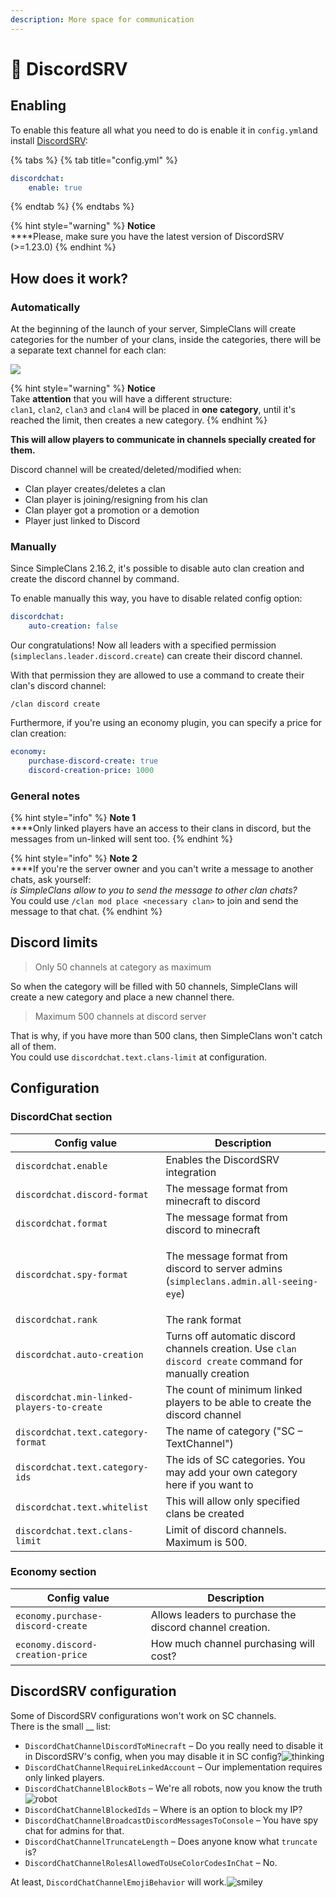 ```yaml
---
description: More space for communication
---
```


# 👾 DiscordSRV

## Enabling

To enable this feature all what you need to do is enable it in `config.yml`and install [DiscordSRV](https://www.spigotmc.org/resources/discordsrv.18494/):

{% tabs %}
{% tab title="config.yml" %}
```yaml
discordchat:
    enable: true
```
{% endtab %}
{% endtabs %}

{% hint style="warning" %}
**Notice**\
****Please, make sure you have the latest version of DiscordSRV (>=1.23.0)
{% endhint %}

## How does it work?

### Automatically

At the beginning of the launch of your server, SimpleClans will create categories for the number of your clans, inside the categories, there will be a separate text channel for each clan:

![](<../../.gitbook/assets/izobrazhenie (6).png>)

{% hint style="warning" %}
**Notice**\
Take **attention** that you will have a different structure:\
`clan1`, `clan2`, `clan3` and `clan4` will be placed in **one category**, until it's reached the limit, then creates a new category.
{% endhint %}

**This will allow players to communicate in channels specially created for them.**

Discord channel will be created/deleted/modified when:

* Clan player creates/deletes a clan
* Clan player is joining/resigning from his clan
* Clan player got a promotion or a demotion
* Player just linked to Discord

### Manually

Since SimpleClans 2.16.2, it's possible to disable auto clan creation and create the discord channel by command.&#x20;

To enable manually this way, you have to disable related config option:

```yaml
discordchat:
    auto-creation: false
```

Our congratulations! Now all leaders with a specified permission (`simpleclans.leader.discord.create`) can create their discord channel.

With that permission they are allowed to use a command to create their clan's discord channel:

```
/clan discord create
```

Furthermore, if you're using an economy plugin, you can specify a price for clan creation:

```yaml
economy:
    purchase-discord-create: true
    discord-creation-price: 1000
```

### General notes

{% hint style="info" %}
**Note 1** \
****Only linked players have an access to their clans in discord, but the messages from un-linked will sent too.
{% endhint %}

{% hint style="info" %}
**Note 2**\
****If you're the server owner and you can't write a message to another chats, ask yourself: \
_is SimpleClans allow to you to send the message to other clan chats?_ \
You could use `/clan mod place <necessary clan>` to join and send the message to that chat.
{% endhint %}

## Discord limits

> Only 50 channels at category as maximum

So when the category will be filled with 50 channels, SimpleClans will create a new category and place a new channel there.

> Maximum 500 channels at discord server

&#x20;That is why, if you have more than 500 clans, then SimpleClans won't catch all of them.\
&#x20;You could use `discordchat.text.clans-limit` at configuration.

## Configuration

### DiscordChat section

| Config value                               | Description                                                                                                  |
| ------------------------------------------ | ------------------------------------------------------------------------------------------------------------ |
|  `discordchat.enable`                      | Enables the DiscordSRV integration                                                                           |
|  `discordchat.discord-format`              | The message format from minecraft to discord                                                                 |
|  `discordchat.format`                      | The message format from discord to minecraft                                                                 |
|  `discordchat.spy-format`                  | <p> The message format from discord to server admins <br>(<code>simpleclans.admin.all-seeing-eye</code>)</p> |
|  `discordchat.rank`                        | The rank format                                                                                              |
| `discordchat.auto-creation`                | Turns off automatic discord channels creation. Use `clan discord create` command for manually creation       |
| `discordchat.min-linked-players-to-create` | The count of minimum linked players to be able to create the discord channel                                 |
|  `discordchat.text.category-format`        | The name of category ("SC – TextChannel")                                                                    |
|  `discordchat.text.category-ids`           | The ids of SC categories. You may add your own category here if you want to                                  |
|  `discordchat.text.whitelist`              | This will allow only specified clans be created                                                              |
|  `discordchat.text.clans-limit`            | Limit of discord channels. Maximum is 500.                                                                   |

### Economy section

| Config value                      | Description                                              |
| --------------------------------- | -------------------------------------------------------- |
| `economy.purchase-discord-create` | Allows leaders to purchase the discord channel creation. |
| `economy.discord-creation-price`  | How much channel purchasing will cost?                   |

## DiscordSRV configuration

&#x20;Some of DiscordSRV configurations won't work on SC channels.\
&#x20;There is the small __ list:

* `DiscordChatChannelDiscordToMinecraft` – Do you really need to disable it in DiscordSRV's config, when you may disable it in SC config?<img src="https://github.githubassets.com/images/icons/emoji/unicode/1f914.png" alt="thinking" data-size="line">
* `DiscordChatChannelRequireLinkedAccount` _–_ Our implementation requires only linked players.
* `DiscordChatChannelBlockBots` – We're all robots, now you know the truth<img src="https://github.githubassets.com/images/icons/emoji/unicode/1f916.png" alt="robot" data-size="line">
* `DiscordChatChannelBlockedIds` – Where is an option to block my IP?
* `DiscordChatChannelBroadcastDiscordMessagesToConsole` – You have spy chat for admins for that.
* `DiscordChatChannelTruncateLength` – Does anyone know what `truncate` is?
* `DiscordChatChannelRolesAllowedToUseColorCodesInChat` – No.

&#x20;At least, `DiscordChatChannelEmojiBehavior` will work.<img src="https://github.githubassets.com/images/icons/emoji/unicode/1f603.png" alt="smiley" data-size="line">
